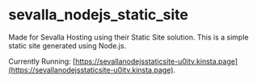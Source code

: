 # sevalla_nodejs_static_site

Made for Sevalla Hosting using their Static Site solution. This is a simple static site generated using Node.js.

Currently Running: [https://sevallanodejsstaticsite-u0itv.kinsta.page](https://sevallanodejsstaticsite-u0itv.kinsta.page).
